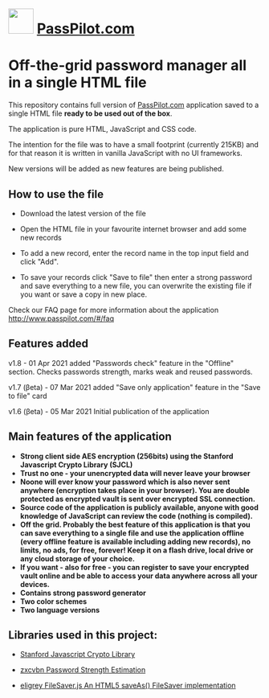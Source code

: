 # <img src="https://www.passpilot.com/passpilot.png" width="50" /> [PassPilot.com](https://www.passpilot.com/)

# Off-the-grid password manager all in a single HTML file

This repository contains full version of [PassPilot.com](https://www.passpilot.com/) application saved to a single HTML file **ready to be used out of the box**.

The application is pure HTML, JavaScript and CSS code.

The intention for the file was to have a small footprint (currently 215KB) and for that reason it is written in vanilla JavaScript with no UI frameworks.

New versions will be added as new features are being published.

## How to use the file

- Download the latest version of the file

- Open the HTML file in your favourite internet browser and add some new records

- To add a new record, enter the record name in the top input field and click "Add".

- To save your records click "Save to file" then enter a strong password and save everything to a new file, you can overwrite the existing file if you want or save a copy in new place.

Check our FAQ page for more information about the application http://www.passpilot.com/#/faq

## Features added 
v1.8 - 01 Apr 2021 added "Passwords check" feature in the "Offline" section. Checks passwords strength, marks weak and reused passwords.

v1.7 (βeta) - 07 Mar 2021 added "Save only application" feature in the "Save to file" card

v1.6 (βeta) - 05 Mar 2021 Initial publication of the application

## Main features of the application

- **Strong client side AES encryption (256bits) using the Stanford Javascript Crypto Library (SJCL)**
- **Trust no one - your unencrypted data will never leave your browser**
- **Noone will ever know your password which is also never sent anywhere (encryption takes place in your browser). You are double protected as encrypted vault is sent over encrypted SSL connection.**
- **Source code of the application is publicly available, anyone with good knowledge of JavaScript can review the code (nothing is compiled).**
- **Off the grid. Probably the best feature of this application is that you can save everything to a single file and use the application offline (every offline feature is available including adding new records), no limits, no ads, for free, forever! Keep it on a flash drive, local drive or any cloud storage of your choice.**
- **If you want - also for free - you can register to save your encrypted vault online and be able to access your data anywhere across all your devices.**
- **Contains strong password generator**
- **Two color schemes**
- **Two language versions**

## Libraries used in this project:

- [Stanford Javascript Crypto Library](https://github.com/bitwiseshiftleft/sjcl)

- [zxcvbn Password Strength Estimation](https://github.com/dropbox/zxcvbn)

- [eligrey FileSaver.js An HTML5 saveAs() FileSaver implementation](https://github.com/eligrey/FileSaver.js)
